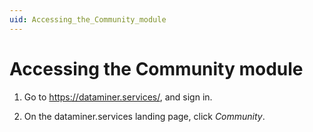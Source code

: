 ```yaml
---
uid: Accessing_the_Community_module
---
```


# Accessing the Community module

1. Go to <https://dataminer.services/>, and sign in.

1. On the dataminer.services landing page, click *Community*.
